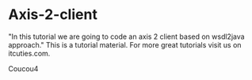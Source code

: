 Axis-2-client
=============

"In this tutorial we are going to code an axis 2 client based on wsdl2java approach." This is a tutorial material. For more great tutorials visit us on itcuties.com.

Coucou4

